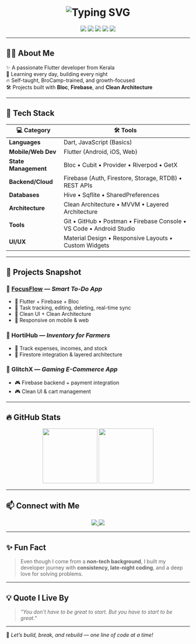 <h1 align="center">
  <img src="https://readme-typing-svg.demolab.com?font=Fira+Code&weight=500&size=24&duration=3000&pause=1000&center=true&vCenter=true&width=600&lines=Hey+there!+I'm+Abijith+PC+👋;Flutter+Developer+from+Kerala!;Welcome+to+my+GitHub+💻" alt="Typing SVG" />
</h1>


<p align="center">
  <img src="https://img.shields.io/badge/Flutter-02569B?style=for-the-badge&logo=flutter&logoColor=white"/>
  <img src="https://img.shields.io/badge/Firebase-ffca28?style=for-the-badge&logo=firebase&logoColor=black"/>
  <img src="https://img.shields.io/badge/Dart-0175C2?style=for-the-badge&logo=dart&logoColor=white"/>
  <img src="https://img.shields.io/badge/Bloc-%23007ACC.svg?style=for-the-badge&logo=redux&logoColor=white"/>
  <img src="https://img.shields.io/badge/GitHub-100000?style=for-the-badge&logo=github&logoColor=white"/>
</p>

---

## 👨‍💻 About Me

✨ A passionate Flutter developer from Kerala  
🌱 Learning every day, building every night  
🔥 Self-taught, BroCamp-trained, and growth-focused  
🛠️ Projects built with **Bloc**, **Firebase**, and **Clean Architecture**

---

## 💼 Tech Stack

| 💻 Category          | 🛠️ Tools                                                                            |
|----------------------|-------------------------------------------------------------------------------------|
| **Languages**         | Dart, JavaScript (Basics)                                                          |
| **Mobile/Web Dev**    | Flutter (Android, iOS, Web)                                                        |
| **State Management**  | Bloc • Cubit • Provider • Riverpod • GetX                                          |
| **Backend/Cloud**     | Firebase (Auth, Firestore, Storage, RTDB) • REST APIs                              |
| **Databases**         | Hive • Sqflite • SharedPreferences                                                 |
| **Architecture**      | Clean Architecture • MVVM • Layered Architecture                                   |
| **Tools**             | Git • GitHub • Postman • Firebase Console • VS Code • Android Studio               |
| **UI/UX**             | Material Design • Responsive Layouts • Custom Widgets                              |

---

## 📱 Projects Snapshot

### 🔹 [FocusFlow](https://github.com/abijithpc/focusflow) — *Smart To-Do App*
- 📌 Flutter + Firebase + Bloc  
- 📌 Task tracking, editing, deleting, real-time sync  
- 📌 Clean UI + Clean Architecture  
- 📌 Responsive on mobile & web  

### 🔹 HortiHub — *Inventory for Farmers*
- 🌾 Track expenses, incomes, and stock  
- 🌾 Firestore integration & layered architecture  

### 🔹 GlitchX — *Gaming E-Commerce App*
- 🎮 Firebase backend + payment integration  
- 🎮 Clean UI & cart management  

---

## 🔥 GitHub Stats

<p align="center">
  <img src="https://github-readme-stats.vercel.app/api?username=abijithpc&show_icons=true&theme=transparent&hide_border=false" height="150px"/>
  <img src="https://streak-stats.demolab.com?user=abijithpc&theme=transparent&hide_border=false" height="150px"/>
</p>

---

## 📫 Connect with Me

<p align="center">
  <a href="https://instagram.com/btwitzabiii" target="_blank">
    <img src="https://img.shields.io/badge/Instagram-%23E4405F.svg?style=for-the-badge&logo=instagram&logoColor=white"/>
  </a>
  <a href="https://linkedin.com/in/abijith-pc-276942220/" target="_blank">
    <img src="https://img.shields.io/badge/LinkedIn-%230077B5.svg?style=for-the-badge&logo=linkedin&logoColor=white"/>
  </a>
</p>

---

## ✨ Fun Fact

> Even though I come from a **non-tech background**, I built my developer journey with **consistency, late-night coding**, and a deep love for solving problems.

---

## 💡 Quote I Live By

> *"You don’t have to be great to start. But you have to start to be great."*

---

🎯 *Let’s build, break, and rebuild — one line of code at a time!*
